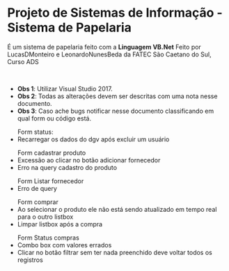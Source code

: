 ﻿
# Projeto de Sistemas de Informação - Sistema de Papelaria
<p > É um sistema de papelaria feito com a <strong>Linguagem VB.Net</strong> Feito por LucasDMonteiro e LeonardoNunesBeda da FATEC São Caetano do Sul, Curso ADS</p>
<br>
<ul>
	<li><b>Obs 1</b>: Utilizar Visual Studio 2017.</li>
	<li><b>Obs 2</b>: Todas as alterações devem ser descritas com uma nota nesse documento.</li>
	<li><b>Obs 3</b>: Caso ache bugs notificar nesse documento classificando em qual form ou código está.</li>
</ul>

<ul> Form status:
	<li> Recarregar os dados do dgv após excluir um usuário</li>
</ul>
	
<ul> Form cadastrar produto
	<li>  Excessão ao clicar no botão adicionar fornecedor </li>
	<li>  Erro na query cadastro do produto </li>
</ul>
<ul> Form Listar fornecedor
	<li>  Erro de query </li>
</ul>
<ul> Form comprar
	<li>  Ao selecionar o produto ele não está sendo atualizado em tempo real para o outro listbox </li>
	<li>  Limpar listbox após a compra </li>
</ul>
<ul> Form Status compras 
	<li>  Combo box com valores errados </li>
	<li>  Clicar no botão filtrar sem ter nada preenchido deve voltar todos os registros </li>
</ul>
